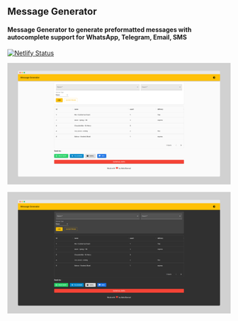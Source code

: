 ## Message Generator

#### Message Generator to generate preformatted messages with autocomplete support for WhatsApp, Telegram, Email, SMS

[![Netlify Status](https://api.netlify.com/api/v1/badges/9382bed9-d93e-4584-8eba-bc2fddfe3f1c/deploy-status)](https://app.netlify.com/sites/message-generator/deploys)

![MessageGenerator light screenshot](readme/MessageGeneratorLight.png)

![MessageGenerator dark screenshot](readme/MessageGeneratorDark.png)

